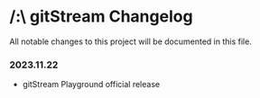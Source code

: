 # /:\\ gitStream Changelog
All notable changes to this project will be documented in this file.
### 2023.11.22
- gitStream Playground official release